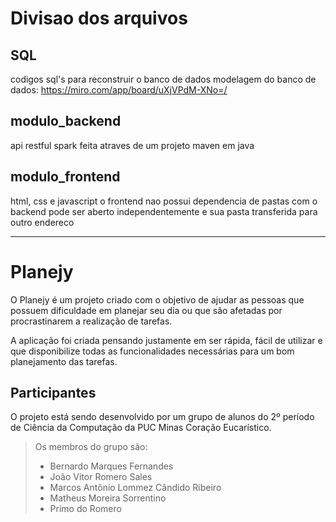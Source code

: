 # Divisao dos arquivos

## SQL
codigos sql's para reconstruir o banco de dados
modelagem do banco de dados: https://miro.com/app/board/uXjVPdM-XNo=/

## modulo_backend
api restful spark feita atraves de um projeto maven em java


## modulo_frontend
html, css e javascript
o frontend nao possui dependencia de pastas com o backend
pode ser aberto independentemente e sua pasta transferida para outro endereco


-------------------------------------------------------------------------------

# Planejy  

O Planejy é um projeto criado com o objetivo de ajudar as pessoas que possuem dificuldade em planejar seu dia ou que são afetadas por procrastinarem a realização de tarefas.

A aplicação foi criada pensando justamente em ser rápida, fácil de utilizar e que disponibilize todas as funcionalidades necessárias para um bom planejamento das tarefas.


## Participantes

O projeto está sendo desenvolvido por um grupo de alunos do 2º período de Ciência da Computação da PUC Minas Coração Eucarístico.

> Os membros do grupo são: 
> - Bernardo Marques Fernandes
> - João Vitor Romero Sales
> - Marcos Antônio Lommez Cândido Ribeiro
> - Matheus Moreira Sorrentino
> - Primo do Romero
